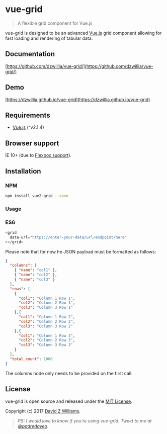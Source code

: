 # vue-grid
> A flexible grid component for Vue.js

vue-grid is designed to be an advanced [Vue.js](http://vuejs.org) grid component allowing for fast loading and rendering of tabular data.

## Documentation
[https://github.com/dzwillia/vue-grid/](https://github.com/dzwillia/vue-grid/)

## Demo

[https://dzwillia.github.io/vue-grid](https://dzwillia.github.io/vue-grid)

## Requirements
* [Vue.js](http://vuejs.org/) (^v2.1.4)

## Browser support
IE 10+ (due to [Flexbox support](https://caniuse.com/#feat=flexbox)).

## Installation

### NPM

```bash
npm install vue2-grid --save
```

### Usage

### ES6

```js
<grid
  data-url="https://enter-your-data/url/endpoint/here"
></grid>
```

Please note that for now he JSON payload must be formatted as follows:

```json
{
  "columns": [
    { "name": "col1" },
    { "name": "col2" },
    { "name": "col3" }
  ],
  "rows": [
    {
      "col1": "Column 1 Row 1",
      "col2": "Column 2 Row 1",
      "col3": "Column 3 Row 1"
    },{
      "col1": "Column 1 Row 2",
      "col2": "Column 2 Row 2",
      "col3": "Column 3 Row 2"
    },{
      "col1": "Column 1 Row 3",
      "col2": "Column 2 Row 3",
      "col3": "Column 3 Row 3"
    }
  ],
  "total_count": 1000
}
```

The columns node only needs to be provided on the first call.

## License
vue-grid is open source and released under the [MIT License](LICENSE).

Copyright (c) 2017 [David Z Williams](https://twitter.com/padredaveo).

> *PS: I would love to know if you're using vue-grid. Tweet to me at [@padredaveo](https://twitter.com/padredaveo)*.
